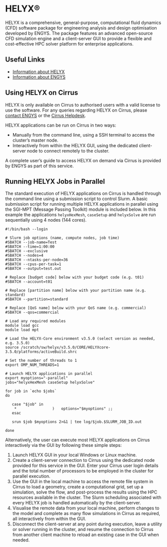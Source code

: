 # HELYX®

HELYX is a comprehensive, general-purpose, computational fluid dynamics
(CFD) software package for engineering analysis and design optimisation
developed by ENGYS. The package features an advanced open-source CFD
simulation engine and a client-server GUI to provide a flexible and
cost-effective HPC solver platform for enterprise applications.

## Useful Links

- [Information about HELYX](https://engys.com/products/helyx)
- [Information about ENGYS](https://engys.com/about-us)

## Using HELYX on Cirrus

HELYX is only available on Cirrus to authorised users with a valid
license to use the software. For any queries regarding HELYX on Cirrus,
please [contact ENGYS](https://engys.com/contact-us) or the [Cirrus
Helpdesk](mailto:support@cirrus.ac.uk).

HELYX applications can be run on Cirrus in two ways:

- Manually from the command line, using a SSH terminal to access the
  cluster’s master node.
- Interactively from within the HELYX GUI, using the dedicated
  client-server node to connect remotely to the cluster.

A complete user’s guide to access HELYX on demand via Cirrus is provided
by ENGYS as part of this service.

## Running HELYX Jobs in Parallel

The standard execution of HELYX applications on Cirrus is handled
through the command line using a submission script to control Slurm. A
basic submission script for running multiple HELYX applications in
parallel using the SGI-MPT (Message Passing Toolkit) module is included
below. In this example the applications `helyxHexMesh`, `caseSetup` and
`helyxSolve` are run sequentially using 4 nodes (144 cores).

    #!/bin/bash --login

    # Slurm job options (name, compute nodes, job time)
    #SBATCH --job-name=Test
    #SBATCH --time=1:00:00
    #SBATCH --exclusive
    #SBATCH --nodes=4
    #SBATCH --ntasks-per-node=36
    #SBATCH --cpus-per-task=1
    #SBATCH --output=test.out

    # Replace [budget code] below with your budget code (e.g. t01)
    #SBATCH --account=t01

    # Replace [partition name] below with your partition name (e.g. standard)
    #SBATCH --partition=standard

    # Replace [QoS name] below with your QoS name (e.g. commercial)
    #SBATCH --qos=commercial

    # Load any required modules
    module load gcc
    module load mpt

    # Load the HELYX-Core environment v3.5.0 (select version as needed, e.g. 3.5.0)
    source /scratch/sw/helyx/v3.5.0/CORE/HELYXcore-3.5.0/platforms/activeBuild.shrc

    # Set the number of threads to 1
    export OMP_NUM_THREADS=1

    # Launch HELYX applications in parallel
    export myoptions="-parallel"
    jobs="helyxHexMesh caseSetup helyxSolve"

    for job in `echo $jobs`
    do

       case "$job" in
        *                )   options="$myoptions" ;;
       esac

       srun $job $myoptions 2>&1 | tee log/$job.$SLURM_JOB_ID.out

    done

Alternatively, the user can execute most HELYX applications on Cirrus
interactively via the GUI by following these simple steps:

1.  Launch HELYX GUI in your local Windows or Linux machine.
2.  Create a client-server connection to Cirrus using the dedicated node
    provided for this service in the GUI. Enter your Cirrus user login
    details and the total number of processors to be employed in the
    cluster for parallel execution.
3.  Use the GUI in the local machine to access the remote file system in
    Cirrus to load a geometry, create a computational grid, set up a
    simulation, solve the flow, and post-process the results using the
    HPC resources available in the cluster. The Slurm scheduling
    associated with every HELYX job is handled automatically by the
    client-server.
4.  Visualise the remote data from your local machine, perform changes
    to the model and complete as many flow simulations in Cirrus as
    required, all interactively from within the GUI.
5.  Disconnect the client-server at any point during execution, leave a
    utility or solver running in the cluster, and resume the connection
    to Cirrus from another client machine to reload an existing case in
    the GUI when needed.
